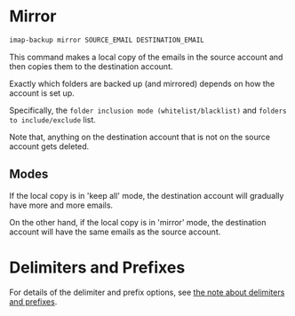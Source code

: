 # Mirror

```sh
imap-backup mirror SOURCE_EMAIL DESTINATION_EMAIL
```

This command makes a local copy of the emails in the source account
and then copies them to the destination account.

Exactly which folders are backed up (and mirrored) depends on how the account is set up.

Specifically, the `folder inclusion mode (whitelist/blacklist)` and
`folders to include/exclude` list.

Note that, anything on the destination account that is not on the source account gets deleted.

## Modes

If the local copy is in 'keep all' mode, the destination account will gradually have more and more emails.

On the other hand, if the local copy is in 'mirror' mode, the destination account will have the same emails
as the source account.

# Delimiters and Prefixes

For details of the delimiter and prefix options,
see [the note about delimiters and prefixes](../delimiters-and-prefixes.md).

